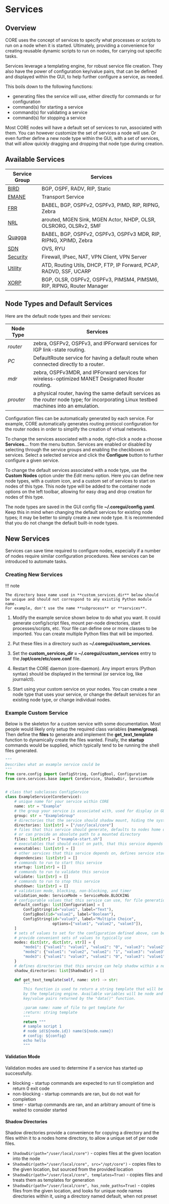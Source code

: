 # Services

## Overview

CORE uses the concept of services to specify what processes or scripts to run on a
node when it is started. Ultimately, providing a convenience for creating reusable
dynamic scripts to run on nodes, for carrying out specific tasks.

Services leverage a templating engine, for robust service file creation.
They also have the power of configuration key/value pairs, that can be
defined and displayed within the GUI, to help further configure a service, as needed.

This boils down to the following functions:

* generating files the service will use, either directly for commands or for configuration
* command(s) for starting a service
* command(s) for validating a service
* command(s) for stopping a service

Most CORE nodes will have a default set of services to run, associated with
them. You can however customize the set of services a node will use. Or even
further define a new node type within the GUI, with a set of services, that
will allow quickly dragging and dropping that node type during creation.

## Available Services

| Service Group                    | Services                                                              |
|----------------------------------|-----------------------------------------------------------------------|
| [BIRD](services/bird.md)         | BGP, OSPF, RADV, RIP, Static                                          |
| [EMANE](services/emane.md)       | Transport Service                                                     |
| [FRR](services/frr.md)           | BABEL, BGP, OSPFv2, OSPFv3, PIMD, RIP, RIPNG, Zebra                   |
| [NRL](services/nrl.md)           | arouted, MGEN Sink, MGEN Actor, NHDP, OLSR, OLSRORG, OLSRv2, SMF      |
| [Quagga](services/quagga.md)     | BABEL, BGP, OSPFv2, OSPFv3, OSPFv3 MDR, RIP, RIPNG, XPIMD, Zebra      |
| [SDN](services/sdn.md)           | OVS, RYU                                                              |
| [Security](services/security.md) | Firewall, IPsec, NAT, VPN Client, VPN Server                          |
| [Utility](services/utility.md)   | ATD, Routing Utils, DHCP, FTP, IP Forward, PCAP, RADVD, SSF, UCARP    |
| [XORP](services/xorp.md)         | BGP, OLSR, OSPFv2, OSPFv3, PIMSM4, PIMSM6, RIP, RIPNG, Router Manager |

## Node Types and Default Services

Here are the default node types and their services:

| Node Type | Services                                                                                                                                   |
|-----------|--------------------------------------------------------------------------------------------------------------------------------------------|
| *router*  | zebra, OSFPv2, OSPFv3, and IPForward services for IGP link-state routing.                                                                  |
| *PC*      | DefaultRoute service for having a default route when connected directly to a router.                                                       |
| *mdr*     | zebra, OSPFv3MDR, and IPForward services for wireless-optimized MANET Designated Router routing.                                           |
| *prouter* | a physical router, having the same default services as the *router* node type; for incorporating Linux testbed machines into an emulation. |

Configuration files can be automatically generated by each service. For
example, CORE automatically generates routing protocol configuration for the
router nodes in order to simplify the creation of virtual networks.

To change the services associated with a node, right-click a node a choose
**Services...** from the menu button. Services are enabled or disabled by selecting
through the service groups and enabling the checkboxes on services. Select a selected
service and click the **Configure** button to further configure a given service.

To change the default services associated with a node type, use the **Custom Nodes**
option under the *Edit* menu option. Here you can define new node types, with a custom
icon, and a custom set of services to start on nodes of this type. This node type
will be added to the container node options on the left toolbar, allowing for easy
drag and drop creation for nodes of this type.

The node types are saved in the GUI config file **~/.coregui/config.yaml**.
Keep this in mind when changing the default services for
existing node types; it may be better to simply create a new node type. It is
recommended that you do not change the default built-in node types.

## New Services

Services can save time required to configure nodes, especially if a number
of nodes require similar configuration procedures. New services can be
introduced to automate tasks.

### Creating New Services

!!! note

    The directory base name used in **custom_services_dir** below should
    be unique and should not correspond to any existing Python module name.
    For example, don't use the name **subprocess** or **services**.

1. Modify the example service shown below
   to do what you want. It could generate config/script files, mount per-node
   directories, start processes/scripts, etc. Your file can define one or more
   classes to be imported. You can create multiple Python files that will be imported.

2. Put these files in a directory such as **~/.coregui/custom_services**.

3. Set the **custom_services_dir = ~/.coregui/custom_services** entry to the
   **/opt/core/etc/core.conf** file.

4. Restart the CORE daemon (core-daemon). Any import errors (Python syntax)
   should be displayed in the terminal (or service log, like journalctl).

5. Start using your custom service on your nodes. You can create a new node
   type that uses your service, or change the default services for an existing
   node type, or change individual nodes.

### Example Custom Service

Below is the skeleton for a custom service with some documentation. Most
people would likely only setup the required class variables **(name/group)**.
Then define the **files** to generate and implement the
**get_text_template** function to dynamically create the files wanted. Finally,
the **startup** commands would be supplied, which typically tend to be
running the shell files generated.

```python
"""
Describes what an example service could be
"""
from core.config import ConfigString, ConfigBool, Configuration
from core.services.base import CoreService, ShadowDir, ServiceMode


# class that subclasses ConfigService
class ExampleService(CoreService):
    # unique name for your service within CORE
    name: str = "Example"
    # the group your service is associated with, used for display in GUI
    group: str = "ExampleGroup"
    # directories that the service should shadow mount, hiding the system directory
    directories: list[str] = ["/usr/local/core"]
    # files that this service should generate, defaults to nodes home directory
    # or can provide an absolute path to a mounted directory
    files: list[str] = ["example-start.sh"]
    # executables that should exist on path, that this service depends on
    executables: list[str] = []
    # other services that this service depends on, defines service start order
    dependencies: list[str] = []
    # commands to run to start this service
    startup: list[str] = []
    # commands to run to validate this service
    validate: list[str] = []
    # commands to run to stop this service
    shutdown: list[str] = []
    # validation mode, blocking, non-blocking, and timer
    validation_mode: ServiceMode = ServiceMode.BLOCKING
    # configurable values that this service can use, for file generation
    default_configs: list[Configuration] = [
        ConfigString(id="value1", label="Text"),
        ConfigBool(id="value2", label="Boolean"),
        ConfigString(id="value3", label="Multiple Choice",
                     options=["value1", "value2", "value3"]),
    ]
    # sets of values to set for the configuration defined above, can be used to
    # provide convenient sets of values to typically use
    modes: dict[str, dict[str, str]] = {
        "mode1": {"value1": "value1", "value2": "0", "value3": "value2"},
        "mode2": {"value1": "value2", "value2": "1", "value3": "value3"},
        "mode3": {"value1": "value3", "value2": "0", "value3": "value1"},
    }
    # defines directories that this service can help shadow within a node
    shadow_directories: list[ShadowDir] = []

    def get_text_template(self, name: str) -> str:
        """
        This function is used to return a string template that will be rendered
        by the templating engine. Available variables will be node and any other
        key/value pairs returned by the "data()" function.

        :param name: name of file to get template for
        :return: string template
        """
        return """
        # sample script 1
        # node id(${node.id}) name(${node.name})
        # config: ${config}
        echo hello
        """

```

#### Validation Mode

Validation modes are used to determine if a service has started up successfully.

* blocking - startup commands are expected to run til completion and return 0 exit code
* non-blocking - startup commands are ran, but do not wait for completion
* timer - startup commands are ran, and an arbitrary amount of time is waited to consider started

#### Shadow Directories

Shadow directories provide a convenience for copying a directory and the files within
it to a nodes home directory, to allow a unique set of per node files.

* `ShadowDir(path="/user/local/core")` - copies files at the given location into the node
* `ShadowDir(path="/user/local/core", src="/opt/core")` - copies files to the given location,
  but sourced from the provided location
* `ShadowDir(path="/user/local/core", templates=True)` - copies files and treats them as
  templates for generation
* `ShadowDir(path="/user/local/core", has_node_paths=True)` - copies files from the given
  location, and looks for unique node names directories within it, using a directory named
  default, when not preset
